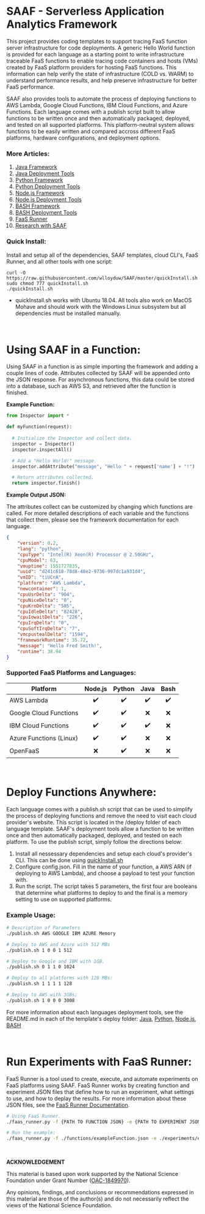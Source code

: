 # SAAF - Serverless Application Analytics Framework

This project provides coding templates to support tracing FaaS function server infrastructure for code deployments.
A generic Hello World function is provided for each language as a starting point to write infrastructure traceable FaaS functions to enable tracing code containers and hosts (VMs) created by FaaS platform providers for hosting FaaS functions.  This information can help verify the state of infrastructure (COLD vs. WARM) to understand performance results, and help preserve infrastructure for better FaaS performance.

SAAF also provides tools to automate the process of deploying functions to AWS Lambda, Google Cloud Functions, IBM Cloud Functions, and Azure Functions. Each language comes with a publish script built to allow functions to be written once and then automatically packaged, deployed, and tested on all supported platforms. This platform-neutral system allows functions to be easily written and compared accross different FaaS platforms, hardware configurations, and deployment options.

### More Articles:

1. [Java Framework](./java_template/)
2. [Java Deployment Tools](./java_template/deploy/)
3. [Python Framework](./python_template/)
4. [Python Deployment Tools](./python_template/deploy/)
5. [Node.js Framework](./nodejs_template/)
6. [Node.js Deployment Tools](./nodejs_template/deploy/)
7. [BASH Framework](./bash_template/)
8. [BASH Deployment Tools](./bash_template/deploy/)
9. [FaaS Runner](./test/)
10. [Research with SAAF](./research.md)

### Quick Install:

Install and setup all of the dependencies, SAAF templates, cloud CLI's, FaaS Runner, and all other tools with one script:
```
curl -O https://raw.githubusercontent.com/wlloyduw/SAAF/master/quickInstall.sh
sudo chmod 777 quickInstall.sh
./quickInstall.sh
```
* quickInstall.sh works with Ubuntu 18.04. All tools also work on MacOS Mohave and should work with the Windows Linux subsystem but all dependencies must be installed manually.

&nbsp;

# Using SAAF in a Function:

Using SAAF in a function is as simple importing the framework and adding a couple lines of code. Attributes collected by SAAF will be appended onto the JSON response. For asynchronous functions, this data could be stored into a database, such as AWS S3, and retrieved after the function is finished.

**Example Function:**

```python
from Inspector import *

def myFunction(request):
  
  # Initialize the Inspector and collect data.
  inspector = Inspector()
  inspector.inspectAll()

  # Add a "Hello World!" message.
  inspector.addAttribute("message", "Hello " + request['name'] + "!")

  # Return attributes collected.
  return inspector.finish()
```

**Example Output JSON:**

The attributes collect can be customized by changing which functions are called. For more detailed descriptions of each variable and the functions that collect them, please see the framework documentation for each language.

```json
{
	"version": 0.2,
	"lang": "python",
	"cpuType": "Intel(R) Xeon(R) Processor @ 2.50GHz",
	"cpuModel": 63,
	"vmuptime": 1551727835,
	"uuid": "d241c618-78d8-48e2-9736-997dc1a931d4",
	"vmID": "tiUCnA",
	"platform": "AWS Lambda",
	"newcontainer": 1,
	"cpuUsrDelta": "904",
	"cpuNiceDelta": "0",
	"cpuKrnDelta": "585",
	"cpuIdleDelta": "82428",
	"cpuIowaitDelta": "226",
	"cpuIrqDelta": "0",
	"cpuSoftIrqDelta": "7",
	"vmcpustealDelta": "1594",
	"frameworkRuntime": 35.72,
	"message": "Hello Fred Smith!",
	"runtime": 38.94
}
```

### Supported FaaS Platforms and Languages:

| **Platform** | **Node.js** | **Python** | **Java** | **Bash** |
| --- | :---: | :---: | :---: | :---: |
| AWS Lambda | ✔️ | ✔️ | ✔️ | ✔️ |
| Google Cloud Functions | ✔️ | ✔️ | ❌ | ❌ |
| IBM Cloud Functions | ✔️ | ✔️ | ✔️ | ❌ |
| Azure Functions (Linux) | ✔️ | ✔️ | ❌ | ❌ |
| OpenFaaS | ❌ | ✔️ | ❌ | ❌ |

&nbsp;

# Deploy Functions Anywhere:

Each language comes with a publish.sh script that can be used to simplify the process of deploying functions and remove the need to visit each cloud provider's website. This script is located in the /deploy folder of each language template. SAAF's deployment tools allow a function to be written once and then automatically packaged, deployed, and tested on each platform. To use the publish script, simply follow the directions below:

1. Install all nessessary dependencies and setup each cloud's provider's CLI.
  This can be done using [quickInstall.sh](./quickInstall.sh)
2. Configure config.json.
  Fill in the name of your function, a AWS ARN (if deploying to AWS Lambda), and choose a payload to test your function with.
3. Run the script. 
  The script takes 5 parameters, the first four are booleans that determine what platforms to deploy to and the final is a memory setting to use on supported platforms.

### Example Usage:
``` bash 
# Description of Parameters
./publish.sh AWS GOOGLE IBM AZURE Memory

# Deploy to AWS and Azure with 512 MBs
./publish.sh 1 0 0 1 512

# Deploy to Google and IBM with 1GB.
./publish.sh 0 1 1 0 1024

# Deploy to all platforms with 128 MBs:
./publish.sh 1 1 1 1 128

# Deploy to AWS with 3GBs:
./publish.sh 1 0 0 0 3008
```

  For more information about each languages deployment tools, see the README.md in each of the template's deploy folder:
[Java](./java_template/deploy), [Python](./python_template/deploy), [Node.js](./nodejs_template/deploy), [BASH](./bash_template/deploy)

&nbsp;

# Run Experiments with FaaS Runner: 

FaaS Runner is a tool used to create, execute, and automate experiments on FaaS platforms using SAAF. FaaS Runner works by creating function and experiment JSON files that define how to run an experiment, what settings to use, and how to deplay the results. For more information about these JSON files, see the [FaaS Runner Documentation](./test/).

``` bash 
# Using FaaS Runner.
./faas_runner.py -f {PATH TO FUNCTION JSON} -e {PATH TO EXPERIMENT JSON} -o {OPTIONAL: OUTPUT PATH}

# Run the example:
./faas_runner.py -f ./functions/exampleFunction.json -e ./experiments/exampleExperiment.json
```

&nbsp;


**ACKNOWLEDGEMENT**

This material is based upon work supported by the National Science Foundation under Grant Number ([OAC-1849970](https://www.nsf.gov/awardsearch/showAward?AWD_ID=1849970&HistoricalAwards=false)).

Any opinions, findings, and conclusions or recommendations expressed in this material are those of the author(s) and do not necessarily reflect the views of the National Science Foundation.
